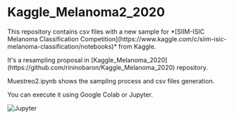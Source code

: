 # Kaggle_Melanoma2_2020

<p>This repository contains csv files with a new sample for *[SIIM-ISIC Melanoma Classification Competition](https://www.kaggle.com/c/siim-isic-melanoma-classification/notebooks)* from Kaggle.</p>

<p>It's a resampling proposal in [Kaggle_Melanoma_2020](https://github.com/rininobaron/Kaggle_Melanoma_2020) repository.</p>

<p>Muestreo2.ipynb shows the sampling process and csv files generation.</p>

<p>You can execute it using Google Colab or Jupyter.</p>

![Jupyter](https://miro.medium.com/max/502/1*sXs3TvhjvXcVCTldKnwMpA.png)

